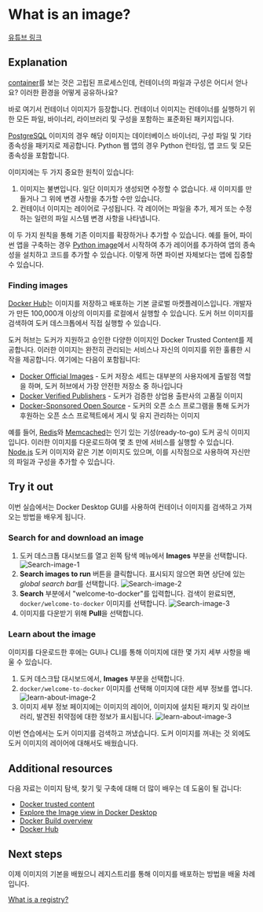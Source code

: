# What is an image?

[유튜브 링크](https://youtu.be/NyvT9REqLe4?si=tmnCtmBEN99TXVKb)

## Explanation

[container](#/get-started/docker-concepts/the-basics/what-is-a-container/)를 보는 것은 고립된 프로세스인데, 컨테이너의 파일과 구성은 어디서 얻나요? 이러한 환경을 어떻게 공유하나요?

바로 여기서 컨테이너 이미지가 등장합니다. 컨테이너 이미지는 컨테이너를 실행하기 위한 모든 파일, 바이너리, 라이브러리 및 구성을 포함하는 표준화된 패키지입니다.

[PostgreSQL](https://hub.docker.com/_/postgres?_gl=1*15uj9x8*_gcl_au*MTc5Njg5NTc1My4xNzM4MDg3ODEw*_ga*MjcxOTM2ODU5LjE3MTIxMzY5MzE.*_ga_XJWPQMJYHQ*MTczODM5MzkyMC41LjEuMTczODM5NDgzMy42MC4wLjA.) 이미지의 경우 해당 이미지는 데이터베이스 바이너리, 구성 파일 및 기타 종속성을 패키지로 제공합니다. Python 웹 앱의 경우 Python 런타임, 앱 코드 및 모든 종속성을 포함합니다.

이미지에는 두 가지 중요한 원칙이 있습니다:

1. 이미지는 불변입니다. 일단 이미지가 생성되면 수정할 수 없습니다. 새 이미지를 만들거나 그 위에 변경 사항을 추가할 수만 있습니다.
2. 컨테이너 이미지는 레이어로 구성됩니다. 각 레이어는 파일을 추가, 제거 또는 수정하는 일련의 파일 시스템 변경 사항을 나타냅니다.

이 두 가지 원칙을 통해 기존 이미지를 확장하거나 추가할 수 있습니다. 예를 들어, 파이썬 앱을 구축하는 경우 [Python image](https://hub.docker.com/_/python?_gl=1*190musl*_gcl_au*MTc5Njg5NTc1My4xNzM4MDg3ODEw*_ga*MjcxOTM2ODU5LjE3MTIxMzY5MzE.*_ga_XJWPQMJYHQ*MTczODM5MzkyMC41LjEuMTczODM5NDgzMy42MC4wLjA.)에서 시작하여 추가 레이어를 추가하여 앱의 종속성을 설치하고 코드를 추가할 수 있습니다. 이렇게 하면 파이썬 자체보다는 앱에 집중할 수 있습니다.

### Finding images

[Docker Hub](https://hub.docker.com/?_gl=1*1oefti6*_gcl_au*MTc5Njg5NTc1My4xNzM4MDg3ODEw*_ga*MjcxOTM2ODU5LjE3MTIxMzY5MzE.*_ga_XJWPQMJYHQ*MTczODM5MzkyMC41LjEuMTczODM5NDgzMy42MC4wLjA.)는 이미지를 저장하고 배포하는 기본 글로벌 마켓플레이스입니다. 개발자가 만든 100,000개 이상의 이미지를 로컬에서 실행할 수 있습니다. 도커 허브 이미지를 검색하여 도커 데스크톱에서 직접 실행할 수 있습니다.

도커 허브는 도커가 지원하고 승인한 다양한 이미지인 Docker Trusted Content를 제공합니다. 이러한 이미지는 완전히 관리되는 서비스나 자신의 이미지를 위한 훌륭한 시작을 제공합니다. 여기에는 다음이 포함됩니다:

- [Docker Official Images](https://hub.docker.com/search?q=&type=image&image_filter=official&_gl=1*l95tod*_gcl_au*MTc5Njg5NTc1My4xNzM4MDg3ODEw*_ga*MjcxOTM2ODU5LjE3MTIxMzY5MzE.*_ga_XJWPQMJYHQ*MTczODM5MzkyMC41LjEuMTczODM5NDgzMy42MC4wLjA.) - 도커 저장소 세트는 대부분의 사용자에게 출발점 역할을 하며, 도커 허브에서 가장 안전한 저장소 중 하나입니다
- [Docker Verified Publishers](https://hub.docker.com/search?q=&image_filter=store&_gl=1*l95tod*_gcl_au*MTc5Njg5NTc1My4xNzM4MDg3ODEw*_ga*MjcxOTM2ODU5LjE3MTIxMzY5MzE.*_ga_XJWPQMJYHQ*MTczODM5MzkyMC41LjEuMTczODM5NDgzMy42MC4wLjA.) - 도커가 검증한 상업용 출판사의 고품질 이미지
- [Docker-Sponsored Open Source](https://hub.docker.com/search?q=&image_filter=open_source&_gl=1*l95tod*_gcl_au*MTc5Njg5NTc1My4xNzM4MDg3ODEw*_ga*MjcxOTM2ODU5LjE3MTIxMzY5MzE.*_ga_XJWPQMJYHQ*MTczODM5MzkyMC41LjEuMTczODM5NDgzMy42MC4wLjA.) - 도커의 오픈 소스 프로그램을 통해 도커가 후원하는 오픈 소스 프로젝트에서 게시 및 유지 관리하는 이미지

예를 들어, [Redis](https://hub.docker.com/_/redis?_gl=1*g67llz*_gcl_au*MTc5Njg5NTc1My4xNzM4MDg3ODEw*_ga*MjcxOTM2ODU5LjE3MTIxMzY5MzE.*_ga_XJWPQMJYHQ*MTczODM5MzkyMC41LjEuMTczODM5NTQ1MC42MC4wLjA.)와 [Memcached](https://hub.docker.com/_/memcached?_gl=1*1w6zwm8*_gcl_au*MTc5Njg5NTc1My4xNzM4MDg3ODEw*_ga*MjcxOTM2ODU5LjE3MTIxMzY5MzE.*_ga_XJWPQMJYHQ*MTczODM5MzkyMC41LjEuMTczODM5NTUxOC42MC4wLjA.)는 인기 있는 기성(ready-to-go) 도커 공식 이미지입니다. 이러한 이미지를 다운로드하여 몇 초 만에 서비스를 실행할 수 있습니다. [Node.js](https://hub.docker.com/_/node?_gl=1*1w6zwm8*_gcl_au*MTc5Njg5NTc1My4xNzM4MDg3ODEw*_ga*MjcxOTM2ODU5LjE3MTIxMzY5MzE.*_ga_XJWPQMJYHQ*MTczODM5MzkyMC41LjEuMTczODM5NTUxOC42MC4wLjA.) 도커 이미지와 같은 기본 이미지도 있으며, 이를 시작점으로 사용하여 자신만의 파일과 구성을 추가할 수 있습니다.

## Try it out

이번 실습에서는 Docker Desktop GUI를 사용하여 컨테이너 이미지를 검색하고 가져오는 방법을 배우게 됩니다.

### Search for and download an image

1. 도커 데스크톱 대시보드를 열고 왼쪽 탐색 메뉴에서 **Images** 부분을 선택합니다.
   ![Search-image-1](https://docs.docker.com/get-started/docker-concepts/the-basics/images/click-image.webp)
2. **Search images to run** 버튼을 클릭합니다. 표시되지 않으면 화면 상단에 있는 *global search bar*를 선택합니다.
   ![Search-image-2](https://docs.docker.com/get-started/docker-concepts/the-basics/images/search-image.webp)
3. **Search** 부분에서 "welcome-to-docker"를 입력합니다. 검색이 완료되면, `docker/welcome-to-docker` 이미지를 선택합니다.
   ![Search-image-3](https://docs.docker.com/get-started/docker-concepts/the-basics/images/select-image.webp)
4. 이미지를 다운받기 위해 **Pull**을 선택합니다.

### Learn about the image

이미지를 다운로드한 후에는 GUI나 CLI를 통해 이미지에 대한 몇 가지 세부 사항을 배울 수 있습니다.

1. 도커 데스크탑 대시보드에서, **Images** 부분을 선택합니다.
2. `docker/welcome-to-docker` 이미지를 선택해 이미지에 대한 세부 정보를 엽니다.
   ![learn-about-image-2](https://docs.docker.com/get-started/docker-concepts/the-basics/images/pulled-image.webp)
3. 이미지 세부 정보 페이지에는 이미지의 레이어, 이미지에 설치된 패키지 및 라이브러리, 발견된 취약점에 대한 정보가 표시됩니다.
   ![learn-about-image-3](https://docs.docker.com/get-started/docker-concepts/the-basics/images/image-layers.webp)

이번 연습에서는 도커 이미지를 검색하고 꺼냈습니다. 도커 이미지를 꺼내는 것 외에도 도커 이미지의 레이어에 대해서도 배웠습니다.

## Additional resources

다음 자료는 이미지 탐색, 찾기 및 구축에 대해 더 많이 배우는 데 도움이 될 겁니다:

- [Docker trusted content](https://docs.docker.com/docker-hub/image-library/trusted-content/)
- [Explore the Image view in Docker Desktop](https://docs.docker.com/desktop/use-desktop/images/)
- [Docker Build overview](https://docs.docker.com/build/concepts/overview/)
- [Docker Hub](https://hub.docker.com/?_gl=1*9x03ut*_gcl_au*MTc5Njg5NTc1My4xNzM4MDg3ODEw*_ga*MjcxOTM2ODU5LjE3MTIxMzY5MzE.*_ga_XJWPQMJYHQ*MTczODM5MzkyMC41LjEuMTczODM5NjQwNS42MC4wLjA.)

## Next steps

이제 이미지의 기본을 배웠으니 레지스트리를 통해 이미지를 배포하는 방법을 배울 차례입니다.

[What is a registry?](#/get-started/docker-concepts/the-basics/what-is-a-registry/)
